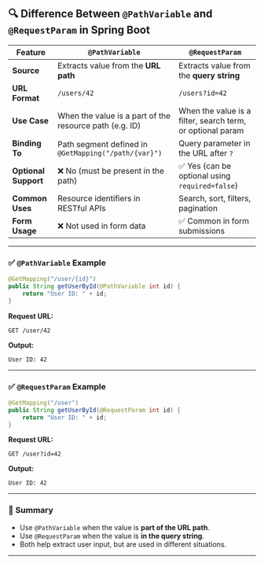 ## 🔍 Difference Between `@PathVariable` and `@RequestParam` in Spring Boot

| Feature              | `@PathVariable`                                         | `@RequestParam`                                            |
| -------------------- | ------------------------------------------------------- | ---------------------------------------------------------- |
| **Source**           | Extracts value from the **URL path**                    | Extracts value from the **query string**                   |
| **URL Format**       | `/users/42`                                             | `/users?id=42`                                             |
| **Use Case**         | When the value is a part of the resource path (e.g. ID) | When the value is a filter, search term, or optional param |
| **Binding To**       | Path segment defined in `@GetMapping("/path/{var}")`    | Query parameter in the URL after `?`                       |
| **Optional Support** | ❌ No (must be present in the path)                      | ✅ Yes (can be optional using `required=false`)             |
| **Common Uses**      | Resource identifiers in RESTful APIs                    | Search, sort, filters, pagination                          |
| **Form Usage**       | ❌ Not used in form data                                 | ✅ Common in form submissions                               |

---

### ✅ `@PathVariable` Example

```java
@GetMapping("/user/{id}")
public String getUserById(@PathVariable int id) {
    return "User ID: " + id;
}
```

**Request URL:**

```
GET /user/42
```

**Output:**

```
User ID: 42
```

---

### ✅ `@RequestParam` Example

```java
@GetMapping("/user")
public String getUserById(@RequestParam int id) {
    return "User ID: " + id;
}
```

**Request URL:**

```
GET /user?id=42
```

**Output:**

```
User ID: 42
```

---

### 📌 Summary

* Use `@PathVariable` when the value is **part of the URL path**.
* Use `@RequestParam` when the value is **in the query string**.
* Both help extract user input, but are used in different situations.

---

